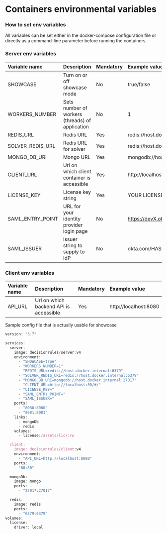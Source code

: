 # Containers environmental variables

### How to set env variables

All variables can be set either in the docker-compose configuration file or directly as a command-line parameter before running the containers.

### Server env variables

| Variable name | Description | Mandatory | Example value |
| :--- | :--- | :--- | :--- |
| SHOWCASE | Turn on or off showcase mode | No | true/false |
| WORKERS\_NUMBER | Sets number of workers \(threads\) of application | No | 1 |
| REDIS\_URL | Redis URL | Yes | redis://host.docker.internal:6379 |
| SOLVER\_REDIS\_URL | Redis URL for solver | Yes | redis://host.docker.internal:6379 |
| MONGO\_DB\_URI | Mongo URL | Yes | mongodb://host.docker.internal:27017 |
| CLIENT\_URL | Url on which client container is accessible | Yes | http://localhost:80/\#/ |
| LICENSE\_KEY | License key string | Yes | YOUR LICENSE KEY |
| SAML\_ENTRY\_POINT | URL for your identity provider login page | No | https://devX.okta.com/app/name/HASH/sso/saml |
| SAML\_ISSUER | Issuer string to supply to IdP | No | okta.com/HASH\_STRING |

### Client env variables

| Variable name | Description | Mandatory | Example value |
| :--- | :--- | :--- | :--- |
| API\_URL | Url on which backend API is accessible | Yes | http://localhost:8080 |

Sample config file that is actually usable for showcase

```javascript
version: "3.7"

services:
  server:
    image: decisionrules/server:v4
    environment:
      - "SHOWCASE=true"
      - "WORKERS_NUMBER=1"
      - "REDIS_URL=redis://host.docker.internal:6379"
      - "SOLVER_REDIS_URL=redis://host.docker.internal:6379"
      - "MONGO_DB_URI=mongodb://host.docker.internal:27017"
      - "CLIENT_URL=http://localhost:80/#/"
      - "LICENSE_KEY="
      - "SAML_ENTRY_POINT="
      - "SAML_ISSUER="
    ports:
      - "8080:8080"
      - "8081:8081"
    links:
      - mongoDb
      - redis
    volumes:
      - license:/assets/lic/:rw

  client:
    image: decisionrules/client:v4
    environment:
      - "API_URL=http://localhost:8080"
    ports:
    - "80:80"

  mongoDb:
    image: mongo
    ports:
      - "27017:27017"

  redis:
    image: redis
    ports:
      - "6379:6379"
volumes:
  license:
    driver: local
```

